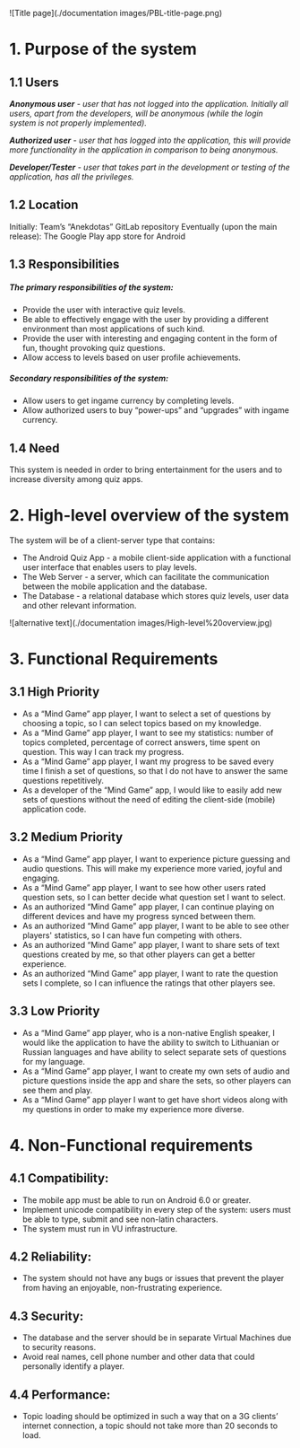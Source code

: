 ![Title page](./documentation images/PBL-title-page.png)

# 1. Purpose of the system

## 1.1 Users

_**Anonymous user** -  user that has not logged into the application. Initially all users, apart from the developers, will be anonymous (while the login system is not properly implemented)._

_**_Authorized user_** - user that has logged into the application, this will provide more functionality in the application in comparison to being anonymous._

_**_Developer/Tester_** - user that takes part in the development or testing of the application, has all the privileges._

## 1.2 Location
Initially: Team’s “Anekdotas” GitLab repository
Eventually (upon the main release): The Google Play app store for Android

## 1.3 Responsibilities
	
##### The primary responsibilities of the system:
- Provide the user with interactive quiz levels.
- Be able to effectively engage with the user by providing a different environment than most applications of such kind.
- Provide the user with interesting and engaging content in the form of fun, thought provoking quiz questions.
- Allow access to levels based on user profile achievements.

##### Secondary responsibilities of the system:
- Allow users to get ingame currency by completing levels.
- Allow authorized users to buy “power-ups” and “upgrades” with ingame currency.

## 1.4 Need

This system is needed in order to bring entertainment for the users and to increase diversity among quiz apps.



# 2. High-level overview of the system

The system will be of a client-server type that contains:
- The Android Quiz App - a mobile client-side application with a functional user interface that enables users to play levels. 
- The Web Server - a server, which can facilitate the communication between the mobile application and the database.
- The Database - a relational database which stores quiz levels, user data and other relevant information.

![alternative text](./documentation images/High-level%20overview.jpg)



# 3. Functional Requirements

## 3.1 High Priority
- As a “Mind Game” app player, I want to select a set of questions by choosing a topic, so I can select  topics based on my knowledge.
- As a “Mind Game” app player, I want to see my statistics: number of topics completed, percentage of correct answers, time spent on question. This way I can track my progress.
- As a “Mind Game” app player, I want my progress to be saved every time I finish a set of questions, so that I do not have to answer the same questions repetitively.
- As a developer of the “Mind Game” app, I would like to easily add new sets of questions without the need of editing the client-side (mobile) application code.

## 3.2 Medium Priority
- As a “Mind Game” app player, I want to experience picture guessing and audio questions. This will make my experience more varied, joyful and engaging.  
- As a “Mind Game” app player, I want to see how other users rated question sets, so I can better decide what question set I want to select.
- As an authorized “Mind Game” app player, I can continue playing on different devices and have my progress synced between them.
- As an authorized “Mind Game” app player, I want to be able to see other players' statistics, so I can have fun competing with others.
- As an authorized “Mind Game” app player, I want to share sets of text questions created by me, so that  other players can get a better experience.
- As an authorized “Mind Game” app player, I want to rate the question sets I complete, so I can influence the ratings that other players see.

## 3.3 Low Priority
- As a “Mind Game” app player, who is a non-native English speaker, I would like the application to have the ability to switch to Lithuanian or Russian languages and have ability to select separate sets of questions for my language.
- As a “Mind Game” app player, I want to create my own sets of audio and picture questions inside the app and share the sets, so other players can see them and play.
- As a “Mind Game” app player I want to get have short videos along with my questions in order to make my experience more diverse.


	
# 4. Non-Functional requirements

## 4.1 Compatibility:
- The mobile app must be able to run on Android 6.0 or greater.
- Implement unicode compatibility in every step of the system: users must be able to type, submit and see non-latin characters.
- The system must run in VU infrastructure.

## 4.2 Reliability: 
- The system should not have any bugs or issues that prevent the player from having an enjoyable, non-frustrating experience.

## 4.3 Security:
- The database and the server should be in separate Virtual Machines due to security reasons.
- Avoid real names, cell phone number and other data that could personally identify a player.

## 4.4 Performance: 
- Topic loading should be optimized in such a way that on a 3G clients’ internet connection, a topic should not take more than 20 seconds to load.
